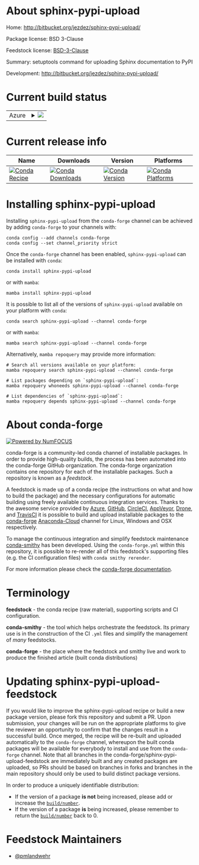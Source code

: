 About sphinx-pypi-upload
========================

Home: http://bitbucket.org/jezdez/sphinx-pypi-upload/

Package license: BSD 3-Clause

Feedstock license: [BSD-3-Clause](https://github.com/conda-forge/sphinx-pypi-upload-feedstock/blob/main/LICENSE.txt)

Summary: setuptools command for uploading Sphinx documentation to PyPI

Development: http://bitbucket.org/jezdez/sphinx-pypi-upload/

Current build status
====================


<table>
    
  <tr>
    <td>Azure</td>
    <td>
      <details>
        <summary>
          <a href="https://dev.azure.com/conda-forge/feedstock-builds/_build/latest?definitionId=1952&branchName=main">
            <img src="https://dev.azure.com/conda-forge/feedstock-builds/_apis/build/status/sphinx-pypi-upload-feedstock?branchName=main">
          </a>
        </summary>
        <table>
          <thead><tr><th>Variant</th><th>Status</th></tr></thead>
          <tbody><tr>
              <td>linux_64_python3.10.____cpython</td>
              <td>
                <a href="https://dev.azure.com/conda-forge/feedstock-builds/_build/latest?definitionId=1952&branchName=main">
                  <img src="https://dev.azure.com/conda-forge/feedstock-builds/_apis/build/status/sphinx-pypi-upload-feedstock?branchName=main&jobName=linux&configuration=linux_64_python3.10.____cpython" alt="variant">
                </a>
              </td>
            </tr><tr>
              <td>osx_64_python3.10.____cpython</td>
              <td>
                <a href="https://dev.azure.com/conda-forge/feedstock-builds/_build/latest?definitionId=1952&branchName=main">
                  <img src="https://dev.azure.com/conda-forge/feedstock-builds/_apis/build/status/sphinx-pypi-upload-feedstock?branchName=main&jobName=osx&configuration=osx_64_python3.10.____cpython" alt="variant">
                </a>
              </td>
            </tr><tr>
              <td>win_64_python3.10.____cpython</td>
              <td>
                <a href="https://dev.azure.com/conda-forge/feedstock-builds/_build/latest?definitionId=1952&branchName=main">
                  <img src="https://dev.azure.com/conda-forge/feedstock-builds/_apis/build/status/sphinx-pypi-upload-feedstock?branchName=main&jobName=win&configuration=win_64_python3.10.____cpython" alt="variant">
                </a>
              </td>
            </tr>
          </tbody>
        </table>
      </details>
    </td>
  </tr>
</table>

Current release info
====================

| Name | Downloads | Version | Platforms |
| --- | --- | --- | --- |
| [![Conda Recipe](https://img.shields.io/badge/recipe-sphinx--pypi--upload-green.svg)](https://anaconda.org/conda-forge/sphinx-pypi-upload) | [![Conda Downloads](https://img.shields.io/conda/dn/conda-forge/sphinx-pypi-upload.svg)](https://anaconda.org/conda-forge/sphinx-pypi-upload) | [![Conda Version](https://img.shields.io/conda/vn/conda-forge/sphinx-pypi-upload.svg)](https://anaconda.org/conda-forge/sphinx-pypi-upload) | [![Conda Platforms](https://img.shields.io/conda/pn/conda-forge/sphinx-pypi-upload.svg)](https://anaconda.org/conda-forge/sphinx-pypi-upload) |

Installing sphinx-pypi-upload
=============================

Installing `sphinx-pypi-upload` from the `conda-forge` channel can be achieved by adding `conda-forge` to your channels with:

```
conda config --add channels conda-forge
conda config --set channel_priority strict
```

Once the `conda-forge` channel has been enabled, `sphinx-pypi-upload` can be installed with `conda`:

```
conda install sphinx-pypi-upload
```

or with `mamba`:

```
mamba install sphinx-pypi-upload
```

It is possible to list all of the versions of `sphinx-pypi-upload` available on your platform with `conda`:

```
conda search sphinx-pypi-upload --channel conda-forge
```

or with `mamba`:

```
mamba search sphinx-pypi-upload --channel conda-forge
```

Alternatively, `mamba repoquery` may provide more information:

```
# Search all versions available on your platform:
mamba repoquery search sphinx-pypi-upload --channel conda-forge

# List packages depending on `sphinx-pypi-upload`:
mamba repoquery whoneeds sphinx-pypi-upload --channel conda-forge

# List dependencies of `sphinx-pypi-upload`:
mamba repoquery depends sphinx-pypi-upload --channel conda-forge
```


About conda-forge
=================

[![Powered by
NumFOCUS](https://img.shields.io/badge/powered%20by-NumFOCUS-orange.svg?style=flat&colorA=E1523D&colorB=007D8A)](https://numfocus.org)

conda-forge is a community-led conda channel of installable packages.
In order to provide high-quality builds, the process has been automated into the
conda-forge GitHub organization. The conda-forge organization contains one repository
for each of the installable packages. Such a repository is known as a *feedstock*.

A feedstock is made up of a conda recipe (the instructions on what and how to build
the package) and the necessary configurations for automatic building using freely
available continuous integration services. Thanks to the awesome service provided by
[Azure](https://azure.microsoft.com/en-us/services/devops/), [GitHub](https://github.com/),
[CircleCI](https://circleci.com/), [AppVeyor](https://www.appveyor.com/),
[Drone](https://cloud.drone.io/welcome), and [TravisCI](https://travis-ci.com/)
it is possible to build and upload installable packages to the
[conda-forge](https://anaconda.org/conda-forge) [Anaconda-Cloud](https://anaconda.org/)
channel for Linux, Windows and OSX respectively.

To manage the continuous integration and simplify feedstock maintenance
[conda-smithy](https://github.com/conda-forge/conda-smithy) has been developed.
Using the ``conda-forge.yml`` within this repository, it is possible to re-render all of
this feedstock's supporting files (e.g. the CI configuration files) with ``conda smithy rerender``.

For more information please check the [conda-forge documentation](https://conda-forge.org/docs/).

Terminology
===========

**feedstock** - the conda recipe (raw material), supporting scripts and CI configuration.

**conda-smithy** - the tool which helps orchestrate the feedstock.
                   Its primary use is in the construction of the CI ``.yml`` files
                   and simplify the management of *many* feedstocks.

**conda-forge** - the place where the feedstock and smithy live and work to
                  produce the finished article (built conda distributions)


Updating sphinx-pypi-upload-feedstock
=====================================

If you would like to improve the sphinx-pypi-upload recipe or build a new
package version, please fork this repository and submit a PR. Upon submission,
your changes will be run on the appropriate platforms to give the reviewer an
opportunity to confirm that the changes result in a successful build. Once
merged, the recipe will be re-built and uploaded automatically to the
`conda-forge` channel, whereupon the built conda packages will be available for
everybody to install and use from the `conda-forge` channel.
Note that all branches in the conda-forge/sphinx-pypi-upload-feedstock are
immediately built and any created packages are uploaded, so PRs should be based
on branches in forks and branches in the main repository should only be used to
build distinct package versions.

In order to produce a uniquely identifiable distribution:
 * If the version of a package **is not** being increased, please add or increase
   the [``build/number``](https://docs.conda.io/projects/conda-build/en/latest/resources/define-metadata.html#build-number-and-string).
 * If the version of a package **is** being increased, please remember to return
   the [``build/number``](https://docs.conda.io/projects/conda-build/en/latest/resources/define-metadata.html#build-number-and-string)
   back to 0.

Feedstock Maintainers
=====================

* [@pmlandwehr](https://github.com/pmlandwehr/)

